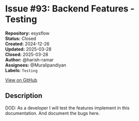 # Issue #93: Backend Features - Testing

**Repository:** esysflow  
**Status:** Closed  
**Created:** 2024-12-26  
**Updated:** 2025-03-28  
**Closed:** 2025-03-28  
**Author:** @harish-ramar  
**Assignees:** @Muralipandiyan  
**Labels:** `Testing`  

[View on GitHub](https://github.com/Simtestlab/esysflow/issues/93)

## Description

DOD: As a developer I will test the features implement in this documentation. And document the bugs here.